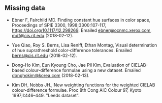 ## Missing data

* Ebner F, Fairchild MD. Finding constant hue surfaces in color space,
  Proceedings of SPIE 3300, 1998;3300:107-117,
  <https://doi.org/10.1117/12.298269>.
  Emailed <ebner@ocnmc.xerox.com>, <mdf@cis.rit.edu> (2018-02-12).

* Yue Qiao, Roy S. Berns, Lisa Reniff, Ethan Montag,
  Visual determination of hue suprathreshold color-difference tolerances.
  Emailed <berns@cis.rit.edu> (2018-02-12).

* Dong-Ho Kim, Eun Kyoung Cho, Jae Pil Kim,
  Evaluation of CIELAB-based colour-difference formulae using a new dataset.
  Emailed <donghokim@korea.com> (2018-02-13).

* Kim DH, Nobbs JH.,
  New weighting functions for the weighted CIELAB colour-difference formulae.
  Proc 8th Cong AIC Colour 97, Kyoto 1997;I:446–449.
  "Leeds dataset".
